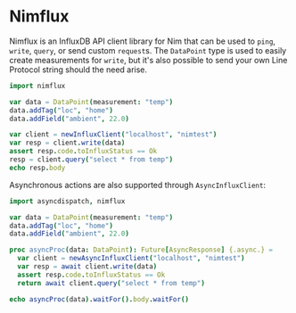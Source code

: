 Nimflux
=======

Nimflux is an InfluxDB API client library for Nim that can be used to `ping`,
`write`, `query`, or send custom `request`s. The `DataPoint` type is used to
easily create measurements for `write`, but it's also possible to send your own
Line Protocol string should the need arise.

```nim
import nimflux

var data = DataPoint(measurement: "temp")
data.addTag("loc", "home")
data.addField("ambient", 22.0)

var client = newInfluxClient("localhost", "nimtest")
var resp = client.write(data)
assert resp.code.toInfluxStatus == Ok
resp = client.query("select * from temp")
echo resp.body
```

Asynchronous actions are also supported through `AsyncInfluxClient`:

```nim
import asyncdispatch, nimflux

var data = DataPoint(measurement: "temp")
data.addTag("loc", "home")
data.addField("ambient", 22.0)

proc asyncProc(data: DataPoint): Future[AsyncResponse] {.async.} =
  var client = newAsyncInfluxClient("localhost", "nimtest")
  var resp = await client.write(data)
  assert resp.code.toInfluxStatus == Ok
  return await client.query("select * from temp")

echo asyncProc(data).waitFor().body.waitFor()
```

